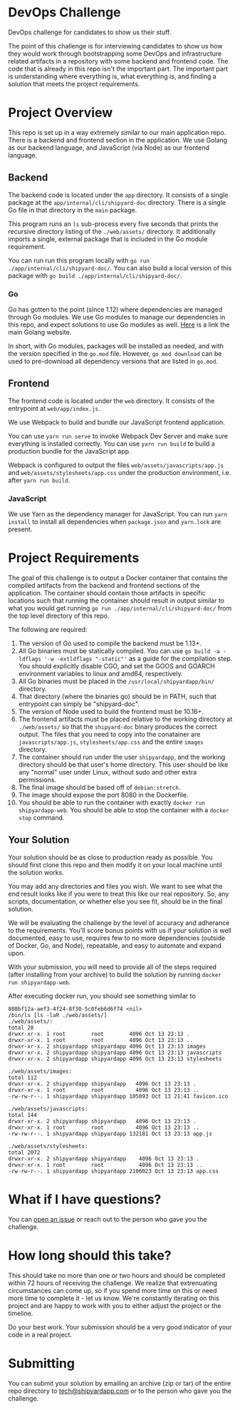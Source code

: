 # DevOps Challenge

DevOps challenge for candidates to show us their stuff. 

The point of this challenge is for interviewing candidates to show us how they
would work through bootstrapping some DevOps and infrastructure related artifacts
in a repository with some backend and frontend code.
The code that is already in this repo isn't the important part.
The important part is understanding where everything is, what everything is,
and finding a solution that meets the project requirements.

# Project Overview

This repo is set up in a way extremely similar to our main application repo.
There is a backend and frontend section in the application.
We use Golang as our backend language, and JavaScript (via Node) as our frontend
language.

## Backend

The backend code is located under the `app` directory.
It consists of a single package at the `app/internal/cli/shipyard-doc` directory.
There is a single Go file in that directory in the `main` package.

This program runs an `ls` sub-process every five seconds that prints the recursive
directory listing of the `./web/assets/` directory.
It additionally imports a single, external package that is included in the Go
module requirement.

You can run run this program locally with `go run ./app/internal/cli/shipyard-doc/`.
You can also build a local version of this package with `go build ./app/internal/cli/shipyard-doc/`.

### Go

Go has gotten to the point (since 1.12) where dependencies are managed through
Go modules.
We use Go modules to manage our dependencies in this repo, and expect solutions
to use Go modules as well.
[Here](https://golang.org) is a link the main Golang website.

In short, with Go modules, packages will be installed as needed, and with the version
specified in the `go.mod` file.
However, `go mod download` can be used to pre-download all dependency versions
that are listed in `go.mod`.

## Frontend

The frontend code is located under the `web` directory.
It consists of the entrypoint at `web/app/index.js`.

We use Webpack to build and bundle our JavaScript frontend application.

You can use `yarn run serve` to invoke Webpack Dev Server and make sure everything
is installed correctly.
You can use `yarn run build` to build a production bundle for the JavaScript app.

Webpack is configured to output the files `web/assets/javascripts/app.js` and
`web/assets/stylesheets/app.css` under the production environment, i.e. after
`yarn run build`.

### JavaScript

We use Yarn as the dependency manager for JavaScript.
You can run `yarn install` to install all dependencies when `package.json` and
`yarn.lock` are present.

# Project Requirements

The goal of this challenge is to output a Docker container that contains the compiled
artifacts from the backend and frontend sections of the application.
The container should contain those artifacts in specific locations such that running
the container should result in output similar to what you would get running
`go run ./app/internal/cli/shipyard-doc/` from the top level directory of this repo.

The following are required:
1. The version of Go used to compile the backend must be 1.13+.
2. All Go binaries must be statically compiled. You can use `go build -a -ldflags '-w -extldflags "-static"'` as a guide
    for the compilation step.
    You should explicitly disable CGO, and set the GOOS and GOARCH environment
    variables to linux and amd64, respectively.
3. All Go binaries must be placed in the `/usr/local/shipyardapp/bin/` directory.
4. That directory (where the binaries go) should be in PATH, such that entrypoint can simply be "shipyard-doc".
5. The version of Node used to build the frontend must be 10.16+.
6. The frontend artifacts must be placed relative to the working directory at `./web/assets/`
    so that the `shipyard-doc` binary produces the correct output.
    The files that you need to copy into the conatainer are `javascripts/app.js`,
    `stylesheets/app.css` and the entire `images` directory.
7. The container should run under the user `shipyardapp`, and the working directory
    should be that user's home directory. This user should be like any "normal"
    user under Linux, without sudo and other extra permissions.
8. The final image should be based off of `debian:stretch`.
9. The image should expose the port 8080 in the Dockerfile.
10. You should be able to run the container with exactly `docker run shipyardapp-web`.
    You should be able to stop the container with a `docker stop` command.

## Your Solution

Your solution should be as close to production ready as possible.
You should first clone this repo and then modify it on your local machine until
the solution works.

You may add any directories and files you wish.
We want to see what the end result looks like if you were to treat this like our
real repository.
So, any scripts, documentation, or whether else you see fit, should be in the final
solution.

We will be evaluating the challenge by the level of accuracy and adherance to the requirements.
You'll score bonus points with us if your solution is well documented, easy to use, requires
few to no more dependencies (outside of Docker, Go, and Node), repeatable,
and easy to automate and expand upon.

With your submission, you will need to provide all of the steps required (after installing
from your archive) to build the solution by running `docker run shipyardapp-web`.

After executing docker run, you should see something similar to
```
808bf12a-aef3-4f24-8f30-5c0feb6d6f74 <nil>
/bin/ls [ls -laR ./web/assets/]
./web/assets/:
total 28
drwxr-xr-x. 1 root        root        4096 Oct 13 23:13 .
drwxr-xr-x. 1 root        root        4096 Oct 13 23:13 ..
drwxr-xr-x. 2 shipyardapp shipyardapp 4096 Oct 13 23:13 images
drwxr-xr-x. 2 shipyardapp shipyardapp 4096 Oct 13 23:13 javascripts
drwxr-xr-x. 2 shipyardapp shipyardapp 4096 Oct 13 23:13 stylesheets

./web/assets/images:
total 112
drwxr-xr-x. 2 shipyardapp shipyardapp   4096 Oct 13 23:13 .
drwxr-xr-x. 1 root        root          4096 Oct 13 23:13 ..
-rw-rw-r--. 1 shipyardapp shipyardapp 105093 Oct 13 21:41 favicon.ico

./web/assets/javascripts:
total 144
drwxr-xr-x. 2 shipyardapp shipyardapp   4096 Oct 13 23:13 .
drwxr-xr-x. 1 root        root          4096 Oct 13 23:13 ..
-rw-rw-r--. 1 shipyardapp shipyardapp 132181 Oct 13 23:13 app.js

./web/assets/stylesheets:
total 2072
drwxr-xr-x. 2 shipyardapp shipyardapp    4096 Oct 13 23:13 .
drwxr-xr-x. 1 root        root           4096 Oct 13 23:13 ..
-rw-rw-r--. 1 shipyardapp shipyardapp 2106023 Oct 13 23:13 app.css
```

# What if I have questions?

You can [open an issue](https://github.com/shipyardapp/DevOpsChallenge/issues)
or reach out to the person who gave you the challenge.

# How long should this take?

This should take no more than one or two hours and should be completed within 72 hours of receiving the challenge. We realize that extrenuating circumstances can come up, so if you spend more time on this or need more time to complete it - let us know. We're constantly iterating on this project and  are happy to work with you to either adjust the project or the timeline.

Do your best work.
Your submission should be a very good indicator of your code in a real project.

# Submitting

You can submit your solution by emailing an archive (zip or tar) of the entire
repo directory to tech@shipyardapp.com or to the person who gave you the challenge.
